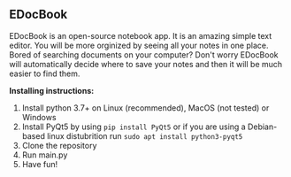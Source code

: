 ## EDocBook

EDocBook is an open-source notebook app. It is an amazing simple text editor. You will be more orginized by seeing all your notes in one place. Bored of searching documents on your computer? Don't worry EDocBook will automatically decide where to save your notes and then it will be much easier to find them.

**Installing instructions:**

 1. Install python 3.7+ on Linux (recommended), MacOS (not tested) or Windows
 2. Install PyQt5 by using `pip install PyQt5` or if you are using a Debian-based linux distubrition run `sudo apt install python3-pyqt5`
 3. Clone the repository
 4. Run main.py
 5. Have fun!
